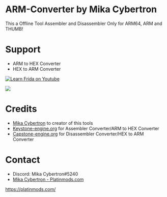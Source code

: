 # ARM-Converter by Mika Cybertron
This a Offline Tool Assembler and Disassembler Only for ARM64, ARM and THUMB!


# Support
- ARM to HEX Converter
- HEX to ARM Converter



[![Learn Frida on Youtube](blob:https://imgur.com/ed0035a6-1c55-4e88-800d-83503d59849c)](https://www.youtube.com/watch?v=HKKKpK8NQ-s)

![](https://i.imgur.com/HmefXFm.png)


# Credits
- [Mika Cybertron](https://platinmods.com/members/mika-cybertron.43/) to creator of this tools
- [Keystone-engine.org](https://keystone-engine.org) for Assembler Converter/ARM to HEX Converter
- [Capstone-engine.org](https://capstone-engine.org) for Disassembler Converter/HEX to ARM Converter


# Contact
* Discord: Mika Cybertron#5240
* [Mika Cybertron - Platinmods.com](https://platinmods.com/members/mika-cybertron.43/)


https://platinmods.com/
